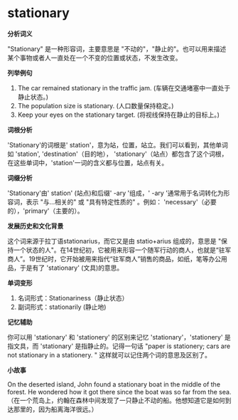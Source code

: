 # stationary

**分析词义**

  

"Stationary" 是一种形容词，主要意思是 "不动的"，"静止的"。也可以用来描述某个事物或者人一直处在一个不变的位置或状态，不发生改变。

  

**列举例句**

  

1.  The car remained stationary in the traffic jam. (车辆在交通堵塞中一直处于静止状态。)
2.  The population size is stationary. (人口数量保持稳定。)
3.  Keep your eyes on the stationary target. (将视线保持在静止的目标上。)

  

**词根分析**

  

'Stationary'的词根是' station'，意为站，位置，站立。我们可以看到，其他单词如 'station', 'destination'（目的地）， 'stationary'（站点）都包含了这个词根，在这些单词中，'station'一词的含义都与位置，站点有关。

  

**词缀分析**

  

'Stationary'由' station' (站点)和后缀' -ary '组成，' -ary '通常用于名词转化为形容词，表示 "与...相关的" 或 "具有特定性质的" 。例如： 'necessary'（必要的），'primary'（主要的）。

  

**发展历史和文化背景**

  

这个词来源于拉丁语stationarius，而它又是由 statio+arius 组成的，意思是 "保持一个状态的人"。在14世纪初，它被用来形容一个随军行动的商人，也就是“驻军商人”。19世纪时，它开始被用来指代“驻军商人”销售的商品，如纸，笔等办公用品，于是有了 'stationary' (文具)的意思。

  

**单词变形**

  

1.  名词形式：Stationariness（静止状态）
2.  副词形式：stationarily (静止地)

  

**记忆辅助**

  

你可以用 'stationary' 和 'stationery' 的区别来记忆 'stationary'，'stationery' 是指文具，而 'stationary' 是指静止的。记得一句话 "paper is stationery; cars are not stationary in a stationery. " 这样就可以记住两个词的意思及区别了。

  

**小故事**

  

On the deserted island, John found a stationary boat in the middle of the forest. He wondered how it got there since the boat was so far from the sea. （在一个荒岛上，约翰在森林中间发现了一只静止不动的船。他想知道它是如何到达那里的，因为船离海洋很远。）
